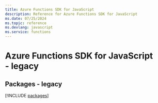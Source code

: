 ```yaml
---
title: Azure Functions SDK for JavaScript
description: Reference for Azure Functions SDK for JavaScript
ms.date: 07/25/2024
ms.topic: reference
ms.devlang: javascript
ms.service: functions
---
```

# Azure Functions SDK for JavaScript - legacy
## Packages - legacy
[!INCLUDE [packages](functions-index.md)]